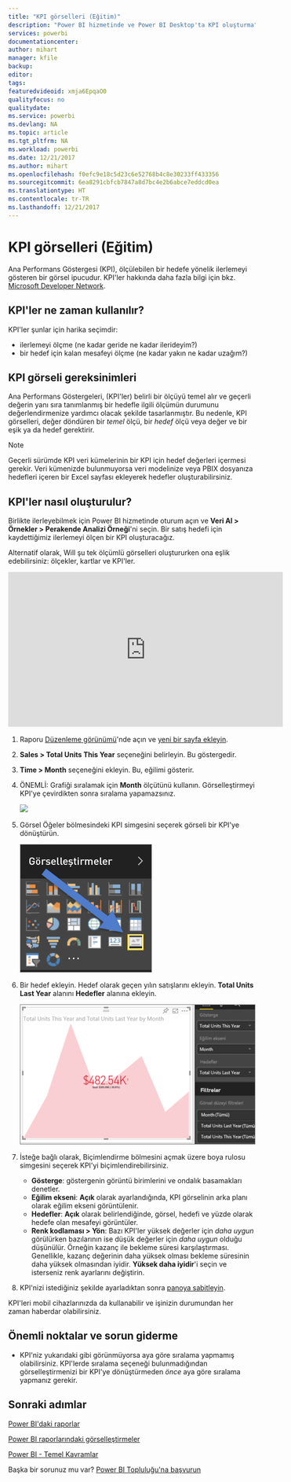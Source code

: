 ```yaml
---
title: "KPI görselleri (Eğitim)"
description: "Power BI hizmetinde ve Power BI Desktop'ta KPI oluşturma"
services: powerbi
documentationcenter: 
author: mihart
manager: kfile
backup: 
editor: 
tags: 
featuredvideoid: xmja6EpqaO0
qualityfocus: no
qualitydate: 
ms.service: powerbi
ms.devlang: NA
ms.topic: article
ms.tgt_pltfrm: NA
ms.workload: powerbi
ms.date: 12/21/2017
ms.author: mihart
ms.openlocfilehash: f0efc9e18c5d23c6e52768b4c8e30233ff433356
ms.sourcegitcommit: 6ea8291cbfcb7847a8d7bc4e2b6abce7eddcd0ea
ms.translationtype: HT
ms.contentlocale: tr-TR
ms.lasthandoff: 12/21/2017
---
```

# <a name="kpi-visuals-tutorial"></a>KPI görselleri (Eğitim)
Ana Performans Göstergesi (KPI), ölçülebilen bir hedefe yönelik ilerlemeyi gösteren bir görsel ipucudur. KPI'ler hakkında daha fazla bilgi için bkz. [Microsoft Developer Network](https://msdn.microsoft.com/library/hh272050).

## <a name="when-to-use-a-kpi"></a>KPI'ler ne zaman kullanılır?
KPI'ler şunlar için harika seçimdir:

* ilerlemeyi ölçme (ne kadar geride ne kadar ilerideyim?)
* bir hedef için kalan mesafeyi ölçme (ne kadar yakın ne kadar uzağım?)   

## <a name="kpi-visual-requirements"></a>KPI görseli gereksinimleri
Ana Performans Göstergeleri, (KPI'ler) belirli bir ölçüyü temel alır ve geçerli değerin yanı sıra tanımlanmış bir hedefle ilgili ölçümün durumunu değerlendirmenize yardımcı olacak şekilde tasarlanmıştır. Bu nedenle, KPI görselleri, değer döndüren bir *temel* ölçü, bir *hedef* ölçü veya değer ve bir eşik ya da hedef gerektirir.

> [!NOTE]
> Geçerli sürümde KPI veri kümelerinin bir KPI için hedef değerleri içermesi gerekir. Veri kümenizde bulunmuyorsa veri modelinize veya PBIX dosyanıza hedefleri içeren bir Excel sayfası ekleyerek hedefler oluşturabilirsiniz.
> 
> 

## <a name="how-to-create-a-kpi"></a>KPI'ler nasıl oluşturulur?
Birlikte ilerleyebilmek için Power BI hizmetinde oturum açın ve **Veri Al > Örnekler > Perakende Analizi Örneği**'ni seçin. Bir satış hedefi için kaydettiğimiz ilerlemeyi ölçen bir KPI oluşturacağız.

Alternatif olarak, Will şu tek ölçümlü görselleri oluştururken ona eşlik edebilirsiniz: ölçekler, kartlar ve KPI'ler.

<iframe width="560" height="315" src="https://www.youtube.com/embed/xmja6EpqaO0?list=PL1N57mwBHtN0JFoKSR0n-tBkUJHeMP2cP" frameborder="0" allowfullscreen></iframe>

1. Raporu [Düzenleme görünümü](service-reading-view-and-editing-view.md)'nde açın ve [yeni bir sayfa ekleyin](power-bi-report-add-page.md).    
2. **Sales > Total Units This Year** seçeneğini belirleyin.  Bu göstergedir.
3. **Time > Month** seçeneğini ekleyin.  Bu, eğilimi gösterir.
4. ÖNEMLİ: Grafiği sıralamak için **Month** ölçütünü kullanın. Görselleştirmeyi KPI'ye çevirdikten sonra sıralama yapamazsınız.

    ![](media/power-bi-visualization-kpi/power-bi-sort-by-month.png)
5. Görsel Öğeler bölmesindeki KPI simgesini seçerek görseli bir KPI'ye dönüştürün.
   
    ![](media/power-bi-visualization-kpi/power-bi-kpi-icon.png)
6. Bir hedef ekleyin. Hedef olarak geçen yılın satışlarını ekleyin. **Total Units Last Year** alanını **Hedefler** alanına ekleyin.
   
    ![](media/power-bi-visualization-kpi/power-bi-kpi.png)
7. İsteğe bağlı olarak, Biçimlendirme bölmesini açmak üzere boya rulosu simgesini seçerek KPI'yi biçimlendirebilirsiniz.
   
   * **Gösterge**: göstergenin görüntü birimlerini ve ondalık basamakları denetler.
   * **Eğilim ekseni**: **Açık** olarak ayarlandığında, KPI görselinin arka planı olarak eğilim ekseni görüntülenir.  
   * **Hedefler**: **Açık** olarak belirlendiğinde, görsel, hedefi ve yüzde olarak hedefe olan mesafeyi görüntüler.
   * **Renk kodlaması > Yön**: Bazı KPI'ler yüksek değerler için *daha uygun* görülürken bazılarının ise düşük değerler için *daha uygun* olduğu düşünülür. Örneğin kazanç ile bekleme süresi karşılaştırması. Genellikle, kazanç değerinin daha yüksek olması bekleme süresinin daha yüksek olmasından iyidir. **Yüksek daha iyidir**'i seçin ve isterseniz renk ayarlarını değiştirin.

1. KPI'nizi istediğiniz şekilde ayarladıktan sonra [panoya sabitleyin](service-dashboard-pin-tile-from-report.md).

KPI'leri mobil cihazlarınızda da kullanabilir ve işinizin durumundan her zaman haberdar olabilirsiniz.

## <a name="considerations-and-troubleshooting"></a>Önemli noktalar ve sorun giderme
* KPI'niz yukarıdaki gibi görünmüyorsa aya göre sıralama yapmamış olabilirsiniz. KPI'lerde sıralama seçeneği bulunmadığından görselleştirmenizi bir KPI'ye dönüştürmeden *önce* aya göre sıralama yapmanız gerekir.

## <a name="next-steps"></a>Sonraki adımlar
[Power BI'daki raporlar](service-reports.md)

[Power BI raporlarındaki görselleştirmeler](power-bi-report-visualizations.md)

[Power BI - Temel Kavramlar](service-basic-concepts.md)

Başka bir sorunuz mu var? [Power BI Topluluğu'na başvurun](http://community.powerbi.com/)

